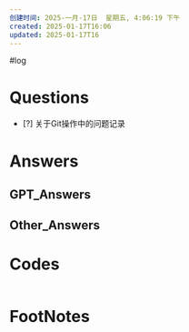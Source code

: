 ```yaml
---
创建时间: 2025-一月-17日  星期五, 4:06:19 下午
created: 2025-01-17T16:06
updated: 2025-01-17T16
---
```

#log 

# Questions

- [?] 关于Git操作中的问题记录


# Answers


## GPT_Answers


## Other_Answers


# Codes

```python

```



# FootNotes